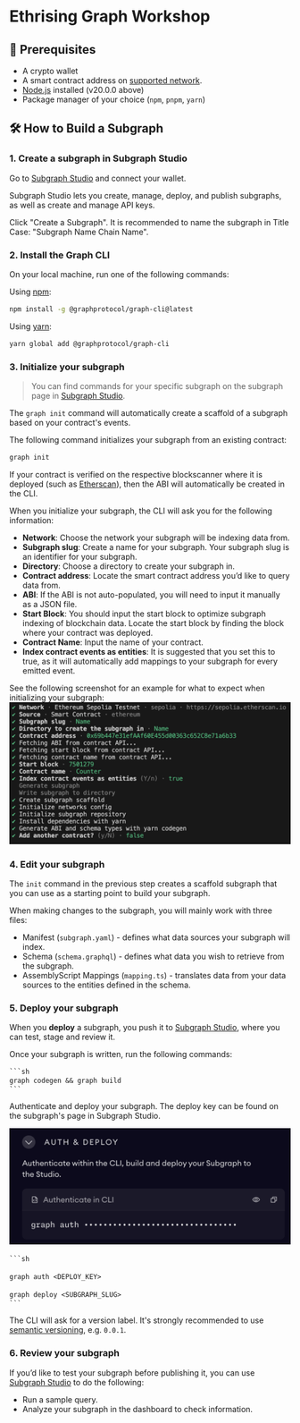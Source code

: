 # Ethrising Graph Workshop

## 📌 Prerequisites

- A crypto wallet
- A smart contract address on [supported network](https://thegraph.com/docs/en/supported-networks/).
- [Node.js](https://nodejs.org/) installed (v20.0.0 above)
- Package manager of your choice (`npm`, `pnpm`, `yarn`)

## 🛠️ How to Build a Subgraph

### 1. Create a subgraph in Subgraph Studio

Go to [Subgraph Studio](https://thegraph.com/studio/) and connect your wallet.

Subgraph Studio lets you create, manage, deploy, and publish subgraphs, as well as create and manage API keys.

Click "Create a Subgraph". It is recommended to name the subgraph in Title Case: "Subgraph Name Chain Name".

### 2. Install the Graph CLI

On your local machine, run one of the following commands:

Using [npm](https://www.npmjs.com/):

```sh
npm install -g @graphprotocol/graph-cli@latest
```

Using [yarn](https://yarnpkg.com/):

```sh
yarn global add @graphprotocol/graph-cli
```

### 3. Initialize your subgraph

> You can find commands for your specific subgraph on the subgraph page in [Subgraph Studio](https://thegraph.com/studio/).

The `graph init` command will automatically create a scaffold of a subgraph based on your contract's events.

The following command initializes your subgraph from an existing contract:

```sh
graph init
```

If your contract is verified on the respective blockscanner where it is deployed (such as [Etherscan](https://etherscan.io/)), then the ABI will automatically be created in the CLI.

When you initialize your subgraph, the CLI will ask you for the following information:

- **Network**: Choose the network your subgraph will be indexing data from.
- **Subgraph slug**: Create a name for your subgraph. Your subgraph slug is an identifier for your subgraph.
- **Directory**: Choose a directory to create your subgraph in.
- **Contract address**: Locate the smart contract address you’d like to query data from.
- **ABI**: If the ABI is not auto-populated, you will need to input it manually as a JSON file.
- **Start Block**: You should input the start block to optimize subgraph indexing of blockchain data. Locate the start block by finding the block where your contract was deployed.
- **Contract Name**: Input the name of your contract.
- **Index contract events as entities**: It is suggested that you set this to true, as it will automatically add mappings to your subgraph for every emitted event.

See the following screenshot for an example for what to expect when initializing your subgraph:
![Subgraph command](/img/graph-init-command.png)

### 4. Edit your subgraph

The `init` command in the previous step creates a scaffold subgraph that you can use as a starting point to build your subgraph.

When making changes to the subgraph, you will mainly work with three files:

- Manifest (`subgraph.yaml`) - defines what data sources your subgraph will index.
- Schema (`schema.graphql`) - defines what data you wish to retrieve from the subgraph.
- AssemblyScript Mappings (`mapping.ts`) - translates data from your data sources to the entities defined in the schema.

### 5. Deploy your subgraph

When you **deploy** a subgraph, you push it to [Subgraph Studio](https://thegraph.com/studio/), where you can test, stage and review it.

Once your subgraph is written, run the following commands:

    ```sh
    graph codegen && graph build
    ```

Authenticate and deploy your subgraph. The deploy key can be found on the subgraph's page in Subgraph Studio.

![Deploy key](/img/deploy-key.png)

    ```sh

    graph auth <DEPLOY_KEY>

    graph deploy <SUBGRAPH_SLUG>
    ```

The CLI will ask for a version label. It's strongly recommended to use [semantic versioning](https://semver.org/), e.g. `0.0.1`.

### 6. Review your subgraph

If you’d like to test your subgraph before publishing it, you can use [Subgraph Studio](https://thegraph.com/studio/) to do the following:

- Run a sample query.
- Analyze your subgraph in the dashboard to check information.
